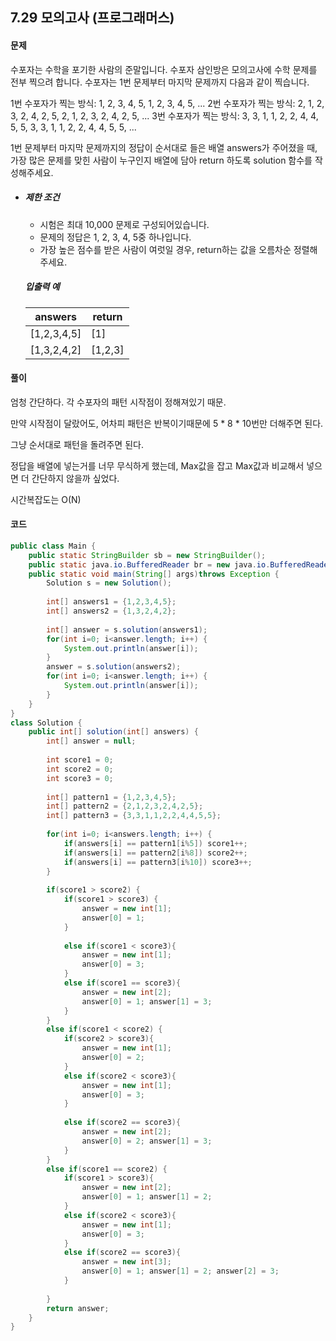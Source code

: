## 7.29 모의고사 (프로그래머스)

#### 문제

수포자는 수학을 포기한 사람의 준말입니다. 수포자 삼인방은 모의고사에 수학 문제를 전부 찍으려 합니다. 수포자는 1번 문제부터 마지막 문제까지 다음과 같이 찍습니다.

1번 수포자가 찍는 방식: 1, 2, 3, 4, 5, 1, 2, 3, 4, 5, ...
2번 수포자가 찍는 방식: 2, 1, 2, 3, 2, 4, 2, 5, 2, 1, 2, 3, 2, 4, 2, 5, ...
3번 수포자가 찍는 방식: 3, 3, 1, 1, 2, 2, 4, 4, 5, 5, 3, 3, 1, 1, 2, 2, 4, 4, 5, 5, ...

1번 문제부터 마지막 문제까지의 정답이 순서대로 들은 배열 answers가 주어졌을 때, 가장 많은 문제를 맞힌 사람이 누구인지 배열에 담아 return 하도록 solution 함수를 작성해주세요.

- ##### 제한 조건

  - 시험은 최대 10,000 문제로 구성되어있습니다.
  - 문제의 정답은 1, 2, 3, 4, 5중 하나입니다.
  - 가장 높은 점수를 받은 사람이 여럿일 경우, return하는 값을 오름차순 정렬해주세요.

  ##### 입출력 예

  | answers     | return  |
  | ----------- | ------- |
  | [1,2,3,4,5] | [1]     |
  | [1,3,2,4,2] | [1,2,3] |

#### 풀이

엄청 간단하다. 각 수포자의 패턴 시작점이 정해져있기 때문.

만약 시작점이 달랐어도, 어차피 패턴은 반복이기때문에 5 * 8 * 10번만 더해주면 된다.

그냥 순서대로 패턴을 돌려주면 된다.

정답을 배열에 넣는거를 너무 무식하게 했는데, Max값을 잡고 Max값과 비교해서 넣으면 더 간단하지 않을까 싶었다.

시간복잡도는 O(N)

#### 코드

````java
public class Main {
	public static StringBuilder sb = new StringBuilder();
    public static java.io.BufferedReader br = new java.io.BufferedReader(new java.io.InputStreamReader(System.in));
    public static void main(String[] args)throws Exception {
    	Solution s = new Solution();
    	
    	int[] answers1 = {1,2,3,4,5};
    	int[] answers2 = {1,3,2,4,2};
    	
    	int[] answer = s.solution(answers1);
    	for(int i=0; i<answer.length; i++) {
    		System.out.println(answer[i]);
    	}
    	answer = s.solution(answers2);
    	for(int i=0; i<answer.length; i++) {
    		System.out.println(answer[i]);
    	}
    }
}
class Solution {
	public int[] solution(int[] answers) {
        int[] answer = null;
        
        int score1 = 0;
        int score2 = 0;
        int score3 = 0;
        
		int[] pattern1 = {1,2,3,4,5};
		int[] pattern2 = {2,1,2,3,2,4,2,5};
		int[] pattern3 = {3,3,1,1,2,2,4,4,5,5};
		
		for(int i=0; i<answers.length; i++) {
			if(answers[i] == pattern1[i%5]) score1++;
			if(answers[i] == pattern2[i%8]) score2++;
			if(answers[i] == pattern3[i%10]) score3++;
		}
		
        if(score1 > score2) {
        	if(score1 > score3) {
        		answer = new int[1];
        		answer[0] = 1;
        	}
        		
        	else if(score1 < score3){
        		answer = new int[1];
        		answer[0] = 3;
        	}
        	else if(score1 == score3){
        		answer = new int[2];
        		answer[0] = 1; answer[1] = 3;
        	}
        }
        else if(score1 < score2) {
        	if(score2 > score3){
        		answer = new int[1];
        		answer[0] = 2;
        	}
        	else if(score2 < score3){
        		answer = new int[1];
        		answer[0] = 3;
        	}
        		
        	else if(score2 == score3){
        		answer = new int[2];
        		answer[0] = 2; answer[1] = 3;
        	}
        }
        else if(score1 == score2) {
        	if(score1 > score3){
        		answer = new int[2];
        		answer[0] = 1; answer[1] = 2;
        	}
        	else if(score2 < score3){
        		answer = new int[1];
        		answer[0] = 3;
        	}
        	else if(score2 == score3){
        		answer = new int[3];
        		answer[0] = 1; answer[1] = 2; answer[2] = 3;
        	}
        		
        }
        return answer;
    }
}
````